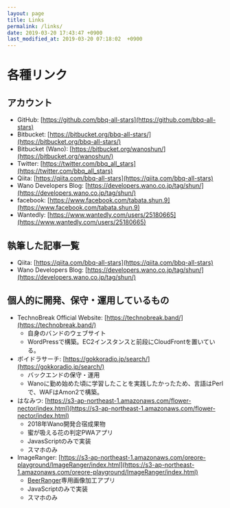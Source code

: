 ```yaml
---
layout: page
title: Links
permalink: /links/
date: 2019-03-20 17:43:47 +0900
last_modified_at: 2019-03-20 07:18:02  +0900
---
```


# 各種リンク
## アカウント
* GitHub: [https://github.com/bbq-all-stars](https://github.com/bbq-all-stars)
* Bitbucket: [https://bitbucket.org/bbq-all-stars/](https://bitbucket.org/bbq-all-stars/)
* Bitbucket (Wano): [https://bitbucket.org/wanoshun/](https://bitbucket.org/wanoshun/)
* Twitter: [https://twitter.com/bbq_all_stars](https://twitter.com/bbq_all_stars)
* Qiita: [https://qiita.com/bbq-all-stars](https://qiita.com/bbq-all-stars)
* Wano Developers Blog: [https://developers.wano.co.jp/tag/shun/](https://developers.wano.co.jp/tag/shun/)
* facebook: [https://www.facebook.com/tabata.shun.9](https://www.facebook.com/tabata.shun.9)
* Wantedly: [https://www.wantedly.com/users/25180665](https://www.wantedly.com/users/25180665)

## 執筆した記事一覧
* Qiita: [https://qiita.com/bbq-all-stars](https://qiita.com/bbq-all-stars)
* Wano Developers Blog: [https://developers.wano.co.jp/tag/shun/](https://developers.wano.co.jp/tag/shun/)

## 個人的に開発、保守・運用しているもの
* TechnoBreak Official Website: [https://technobreak.band/](https://technobreak.band/)
    * 自身のバンドのウェブサイト
    * WordPressで構築。EC2インスタンスと前段にCloudFrontを置いている。
* ボイドラサーチ: [https://gokkoradio.jp/search/](https://gokkoradio.jp/search/)
    * バックエンドの保守・運用
    * Wanoに勤め始めた頃に学習したことを実践したかったため、言語はPerlで、WAFはAmon2で構築。
* はなみつ: [https://s3-ap-northeast-1.amazonaws.com/flower-nector/index.html](https://s3-ap-northeast-1.amazonaws.com/flower-nector/index.html)
    * 2018年Wano開発合宿成果物
    * 蜜が吸える花の判定PWAアプリ
    * JavasScriptのみで実装
    * スマホのみ
* ImageRanger: [https://s3-ap-northeast-1.amazonaws.com/oreore-playground/ImageRanger/index.html](https://s3-ap-northeast-1.amazonaws.com/oreore-playground/ImageRanger/index.html)
    * [BeerRanger](https://www.instagram.com/beerranger007/)専用画像加工アプリ
    * JavaScriptのみで実装
    * スマホのみ
